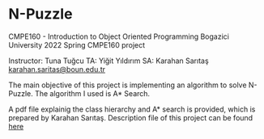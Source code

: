 # N-Puzzle
CMPE160 - Introduction to Object Oriented Programming 
Bogazici University 2022 Spring CMPE160 project

Instructor: Tuna Tuğcu
TA: Yiğit Yıldırım
SA: Karahan Sarıtaş karahan.saritas@boun.edu.tr

The main objective of this project is implementing an algorithm to solve N-Puzzle. The algorithm I used is A* Search.

A pdf file explainig the class hierarchy and A* search is provided, which is prepared by Karahan Sarıtaş. Description file of this project can be found [here](https://github.com/ArdaSaygan/CMPE160/files/9744100/p3_description.pdf)

